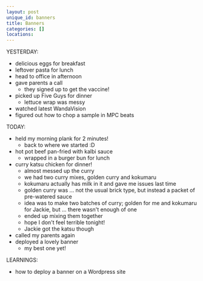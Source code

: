 ```yaml
---
layout: post
unique_id: banners
title: Banners
categories: []
locations: 
---
```


YESTERDAY:
* delicious eggs for breakfast
* leftover pasta for lunch
* head to office in afternoon
* gave parents a call
  * they signed up to get the vaccine!
* picked up Five Guys for dinner
  * lettuce wrap was messy
* watched latest WandaVision
* figured out how to chop a sample in MPC beats

TODAY:
* held my morning plank for 2 minutes!
  * back to where we started :D
* hot pot beef pan-fried with kalbi sauce
  * wrapped in a burger bun for lunch
* curry katsu chicken for dinner!
  * almost messed up the curry
  * we had two curry mixes, golden curry and kokumaru
  * kokumaru actually has milk in it and gave me issues last time
  * golden curry was ... not the usual brick type, but instead a packet of pre-watered sauce
  * idea was to make two batches of curry; golden for me and kokumaru for Jackie, but ... there wasn't enough of one
  * ended up mixing them together
  * hope I don't feel terrible tonight!
  * Jackie got the katsu though
* called my parents again
* deployed a lovely banner
  * my best one yet!

LEARNINGS:
* how to deploy a banner on a Wordpress site
